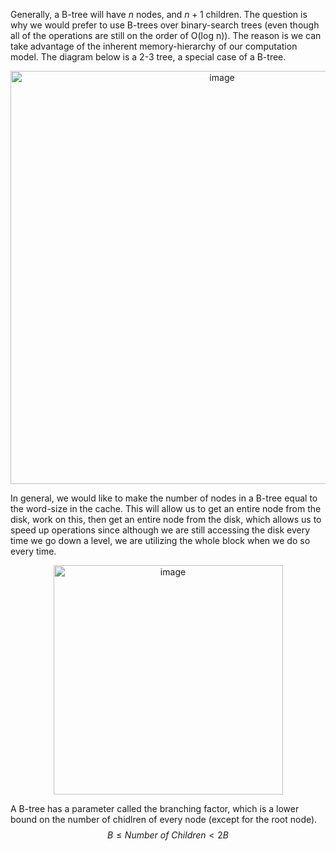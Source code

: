 Generally, a B-tree will have $n$ nodes, and $n+1$ children. The question is why we would prefer to use B-trees over binary-search trees (even though all of the operations are still on the order of O(log n)). The reason is we can take advantage of the inherent memory-hierarchy of our computation model. The diagram below is a 2-3 tree, a special case of a B-tree. 

<p align="center">
<img width="661" alt="image" src="https://user-images.githubusercontent.com/49863684/192345471-a6bdbba6-04be-4626-864b-153b7d0342e7.png">
</p>

In general, we would like to make the number of nodes in a B-tree equal to the word-size in the cache. This will allow us to get an entire node from the disk, work on this, then get an entire node from the disk, which allows us to speed up operations since although we are still accessing the disk every time we go down a level, we are utilizing the whole block when we do so every time. 

<p align="center">
<img width="367" alt="image" src="https://user-images.githubusercontent.com/49863684/192346102-d70c5998-312f-4bd2-9e06-52a4fb02a234.png">
</p>

A B-tree has a parameter called the branching factor, which is a lower bound on the number of chidlren of every node (except for the root node). 
$$B \le \textit{Number of Children} < 2B$$
$$$$
